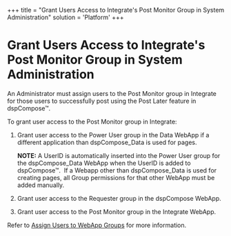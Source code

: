 +++
title = "Grant Users Access to Integrate's Post Monitor Group in System Administration"
solution = 'Platform'
+++

# Grant Users Access to Integrate's Post Monitor Group in System Administration

An Administrator must assign users to the Post Monitor group in
Integrate for those users to successfully post using the Post Later
feature in dspCompose™.

To grant user access to the Post Monitor group in Integrate:

1.  Grant user access to the Power User group in the Data WebApp if a
    different application than dspCompose\_Data is used for pages.
    
    **NOTE:** A UserID is automatically inserted into the Power User
    group for the dspCompose\_Data WebApp when the UserID is added to
    dspCompose™.  If a Webapp other than dspCompose\_Data is used for
    creating pages, all Group permissions for that other WebApp must be
    added manually.

2.  Grant user access to the Requester group in the dspCompose WebApp.

3.  Grant user access to the Post Monitor group in the Integrate WebApp.

Refer to [Assign Users to WebApp
Groups](Assign_Users_to_WebApp_Groups.htm) for more information.
